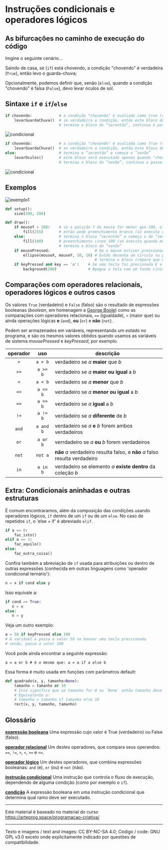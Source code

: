 # Instruções condicionais e operadores lógicos

## As bifurcações no caminho de execução do código

Imgine o seguinte cenário...

Saindo de casa, se (`if`) está chovendo, a condição "chovendo" é verdadeira (`True`), então levo o guarda-chuva;

Opcionalmente, podemos definir que, senão (`else`), quando a condição "chovendo" é falsa (`False`), devo levar óculos de sol.

## Sintaxe `if` e `if`/`else`

``` python
if chovendo:            # a condição "chovendo" é avaliada como true (verdadeiro) ou false (falso)
    levarGuardaChuva()  # se verdadeira a condição, então este bloco de código será executado
                        # termina o bloco do “se/então”, continua o passeio.
```
![condicional](https://arteprog.space/programacao-criativa/assets/imagens/condicional-sem-else.jpg)


``` python
if chovendo:            # a condição "chovendo" é avaliada como True (verdadeiro) ou False (falso)
    levarGuardaChuva()  # se verdadeira a condição, então este bloco de código será executado
else:                   # termina o “se/então” e começa o “senão”
    levarOculos()       # este bloco será executado apenas quando "chovendo" é falso
                        # termina o bloco do “senão”, continua o passeio.
```
![condicional](https://arteprog.space/programacao-criativa/assets/imagens/condicional-com-else.jpg)


## Exemplos

![exemplo1](https://arteprog.space//programacao-criativa/assets/imagens/condicional1.png)

``` python
def setup():
    size(200, 200)

def draw():
    if mouseY < 100:    # se a posição Y do mouse for menor que 100, o mouse estiver perto do topo da tela
        fill(255)       # então pede preenchimento branco (só executa quando mouseY é menor que 100)
    else:               # termina o bloco “se/então” e começa o do “senão”
        fill(100)       # preenchimento cinza 100 (só executa quando mouseY não é menor que 100)
                        # termina o bloco do “senão”    
    if mousePressed:                    # Se o mouse estiver pressionado
        ellipse(mouseX, mouseY, 10, 10) # Então desenha um círculo na posição do mouse
                                        # termina o bloco (repare que não faz nada se o mouse estiver solto)
    if keyPressed and key == 'a':    # Se uma tecla foi precionada E a tecla foi o caractere 'a'
        background(200)              # Apague a tela com um fundo cinza (só executa sob as condições acima)
```

## Comparações com operadores relacionais, operadores lógicos e outros casos 

Os valores `True` (verdadeiro) e `False` (falso) são o resultado de expressões booleanas (*boolean*, em homenagem a [George Boole](https:#pt.wikipedia.org/wiki/George_Boole)) como as comparações com operadores relacionais, `==` (igualdade), `>` (maior que) ou ainda operações lógicas **e** (`and`), **ou** (`or`) e **não** (`not`). 

Podem ser armazenados em variáveis, representando um *estado* no programa, e são os mesmos valores obtidos quando usamos as variáveis de sistema *mousePressed* e *keyPressed*, por exemplo.
 
|operador | uso | descrição |
|:---:  |:---: |--- |
| `>` | `a > b` |  verdadeiro se *a* **maior** que *b* |
| `>=` | `a >= b` | verdadeiro se *a* **maior ou igual** a *b* |
| `<` | `a < b` | verdadeiro se *a* **menor** que *b* |
| `<=` | `a <= b` | verdadeiro se *a* **menor ou igual** a *b* |
| `==` | `a == b` | verdadeiro se *a* **igual** a *b* |
| `!=` | `a != b` | verdadeiro se *a* **diferente** de *b* |
| `and` | `a and b` | verdadeiro se *a* **e** *b* forem ambos verdadeiros |
| `or` | `a or b` | verrdadeiro se *a* **ou** *b* forem verdadeiros |
| `not` | `not a` | **não** *a* verdadeiro resulta falso, e **não** *a* falso resulta verdadeiro |
| `in` | `a in b` | verdadeiro se elemento *a* **existe dentro** da coleção *b* |

## Extra: Condicionais aninhadas e outras estruturas

É comum encontraramos, além da composição das condições usando operadores lógicos, `ìf` dentro de um `ìf` ou de um `else`.
No caso de repetidos `if`, o 'else + if' é abreviado `elif`.

```python
if a == 0:
    faz_isto()
elif a == 1:
    faz_aquilo()
else:
    faz_outra_coisa()
```

Confira também a abreviação de `if` usada para atribuições ou dentro de outras expressões (conhecida em outras linguagens como 'operador condicional ternário'): 

```python
n = x if cond else y
```
Isso equivale a:

```python
if cond == True:
   n = x
else:
   n = y
```
Veja um outro exemplo:

```python
a = 50 if keyPressed else 100
# A variável a passa a valer 50 se houver uma tecla pressionada
# senão, passa a valer 100
```

Você pode ainda encontrar a seguinte expressão:

```
a = a or b # é o mesmo que: a = a if a else b
```

Essa forma é muito usada em funções com parâmetros default:

```python
def quadrado(x, y, tamanho=None):
    tamanho = tamanho or 10
    # Isso significa que se tamanho for 0 ou `None` então tamanho deve passar a valer 10:
    # Equivalente a:
    # tamanho = tamanho if tamanho else 10
    rect(x, y, tamanho, tamanho)
```

## Glossário

[**expressão booleana**](https://penseallen.github.io/PensePython2e/05-cond-recur.html#termo:expressão%20booleana) Uma expressão cujo valor é True (verdadeiro) ou False (falso).

[**operador relacional**](https://penseallen.github.io/PensePython2e/05-cond-recur.html#termo:operador%20relacional) Um destes operadores, que compara seus operandos: `==`, `!=`, `>`, `<`, `>=` e `<=`.

[**operador lógico**](https://penseallen.github.io/PensePython2e/05-cond-recur.html#termo:operador%20lógico) Um destes operadores, que combina expressões booleanas: `and` (e), `or` (ou) e `not` (não).

[**instrução condicional**](https://penseallen.github.io/PensePython2e/05-cond-recur.html#termo:instrução%20condicional) Uma instrução que controla o fluxo de execução, dependendo de alguma condição (como por exemplo o `if`).

[**condição**](https://penseallen.github.io/PensePython2e/05-cond-recur.html#termo:condição) A expressão booleana em uma instrução condicional que determina qual ramo deve ser executado.

---
Este material é baseado no material do curso https://arteprog.space/programacao-criativa/

---
Texto e imagens / text and images: CC BY-NC-SA 4.0; Código / code: GNU GPL v3.0 exceto onde explicitamente indicado por questões de compatibilidade.

